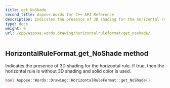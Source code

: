 ```yaml
---
title: get_NoShade
second_title: Aspose.Words for C++ API Reference
description: Indicates the presence of 3D shading for the horizontal rule. If true, then the horizontal rule is without 3D shading and solid color is used. 
type: docs
weight: 0
url: /cpp/aspose.words.drawing/horizontalruleformat/get_noshade/
---
```

## HorizontalRuleFormat.get_NoShade method


Indicates the presence of 3D shading for the horizontal rule. If true, then the horizontal rule is without 3D shading and solid color is used.

```cpp
bool Aspose::Words::Drawing::HorizontalRuleFormat::get_NoShade()
```


